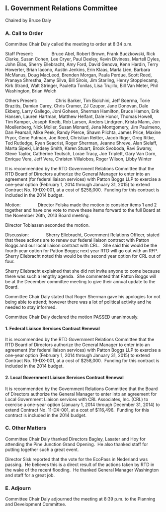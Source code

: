 ## I. Government Relations Committee

Chaired by Bruce Daly

### A. Call to Order

Committee Chair Daly called the meeting to order at 8:34 p.m.

Staff Present:               Bruce Abel, Robert Brown, Frank Buczkowski, Rick Clarke, Susan Cohen, Lee Cryer, Paul Deeley, Kevin Diviness, Martell Dyles, John Elias, Sherry Ellebracht, Amy Ford, David Genova, Kenn Hardin, Terry Howerter, Brian Iacono, Austin Jenkins, Erin Klaas, Marla Lien, Barbara McManus, Doug MacLeod, Brenden Morgan, Paula Perdue, Scott Reed, Pranaya Shrestha, Zamy Silva, Bill Sirois, Jim Starling, Henry Stopplecamp, Kirk Strand, Walt Stringer, Pauletta Tonilas, Lisa Trujillo, Bill Van Meter, Phil Washington, Brian Welch

Others Present:               Chris Barker, Tim Biolchini, Jeff Boerma, Torie Brazitis, Damian Carey, Chris Cramer, ZJ Czupor, Jane Donovan, Dale Ekberg, Larry Gallego, Joni Goheen, Sherman Hamilton, Bruce Hamon, Erik Hansen, Lauren Hartman, Matthew Helfant, Dale Honor, Thomas Howell, Tim Kamper, Joseph Kneib, Rob Larsen, Anders Lindgren, Krista Mann, Jon Moellenberg, Nick Moller, Susan Monard, Jena Montgomery, Jim Paulmeno, Dan Pearsall, Mike Peek, Randy Pierce, Shawn Plichta, James Price, Maxine Pryor, Gene Putman, Joe Reed, Christian Reitter, Jacob Riger, Greg Ritke, Ted Rutledge, Ryan Seacrist, Roger Sherman, Jeanne Shreve, Alan Sielaff, Marta Sipeki, Lindsey Smith, Karen Stuart, Brook Svoboda, Ravi Swamy, Steve Taylor, Catherine Teutsch, Lorae Tracy, Joe Triplett, Gary Van Dorn, Enrique Vera, Jeff Vera, Christen Villalobos, Roger Wilson, Libby Winter

It is recommended by the RTD Government Relations Committee that the RTD Board of Directors authorize the General Manager to enter into an agreement (for federal liaison services) with Patton Boggs LLP to exercise a one-year option (February 1, 2014 through January 31, 2015) to extend Contract No. 19-DX-001, at a cost of $258,000.  Funding for this contract is included in the 2014 budget.

Motion:              Director Folska made the motion to consider items 1 and 2 together and have one vote to move these items forward to the full Board at the November 26th, 2013 Board meeting.

Director Tobiassen seconded the motion.

Discussion:              Sherry Ellebracht, Government Relations Officer, stated that these actions are to renew our federal liaison contract with Patton Boggs and our local liaison contract with CRL.   She said this would be the fourth year option for Patton Boggs; next year RTD will go out with an RFP.  Sherry Ellebracht noted this would be the second year option for CRL out of four.

Sherry Ellebracht explained that she did not invite anyone to come because there was such a lengthy agenda.  She commented that Patton Boggs will be at the December committee meeting to give their annual update to the Board.

Committee Chair Daly stated that Roger Sherman gave his apologies for not being able to attend; however there was a lot of political activity and he needed to stay informed.

Committee Chair Daly declared the motion PASSED unanimously.

#### 1. Federal Liaison Services Contract Renewal

It is recommended by the RTD Government Relations Committee that the RTD Board of Directors authorize the General Manager to enter into an agreement (for federal liaison services) with Patton Boggs LLP to exercise a one-year option (February 1, 2014 through January 31, 2015) to extend Contract No. 19-DX-001, at a cost of $258,000.  Funding for this contract is included in the 2014 budget.

#### 2. Local Government Liaison Services Contract Renewal

It is recommended by the Government Relations Committee that the Board of Directors authorize the General Manager to enter into an agreement for Local Government Liaison services with CRL Associates, Inc. (CRL) to exercise a one-year option (January 1, 2014 through December 31, 2014) to extend Contract No. 11-DX-001, at a cost of $116,496.  Funding for this contract is included in the 2014 budget.

### C. Other Matters

Committee Chair Daly thanked Directors Bagley, Lasater and Hoy for attending the Pine Junction Grand Opening.  He also thanked staff for putting together such a great event.

Director Sisk reported that the vote for the EcoPass in Nederland was passing.  He believes this is a direct result of the actions taken by RTD in the wake of the recent flooding.  He thanked General Manager Washington and staff for a great job.

### E. Adjourn

Committee Chair Daly adjourned the meeting at 8:39 p.m. to the Planning and Development Committee.